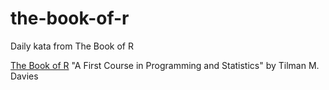 # the-book-of-r
Daily kata from The Book of R

[The Book of R](https://nostarch.com/bookofr)
"A First Course in Programming and Statistics"
by Tilman M. Davies